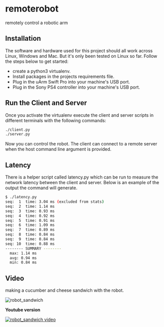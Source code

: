 # remoterobot
remotely control a robotic arm

## Installation
The software and hardware used for this project should all work across Linux, Windows and Mac. But it's only been
tested on Linux so far. Follow the steps below to get started:

  * create a python3 virtualenv.
  * Install packages in the projects requirements file.
  * Plug in the uArm Swift Pro into your machine's USB port.
  * Plug in the Sony PS4 controller into your machine's USB port.


## Run the Client and Server
Once you activate the virtualenv execute the client and server scripts in different terminals with the following commands:

```bash
./client.py
./server.py
```
Now you can control the robot. The client can connect to a remote server when the host command line argument is provided.

## Latency
There is a helper script called latency.py which can be run to measure the network latency between the client and server.
Below is an example of the output the command will generate.

```bash
$ ./latency.py 
seq:  1  time: 3.04 ms (excluded from stats)
seq:  2  time: 1.14 ms 
seq:  3  time: 0.93 ms 
seq:  4  time: 0.92 ms 
seq:  5  time: 0.91 ms 
seq:  6  time: 1.09 ms 
seq:  7  time: 0.89 ms 
seq:  8  time: 0.84 ms 
seq:  9  time: 0.84 ms 
seq: 10  time: 0.88 ms 
-------- SUMMARY --------
  max: 1.14 ms
  avg: 0.94 ms
  min: 0.84 ms
```


## Video
making a cucumber and cheese sandwich with the robot. 

![robot_sandwich](https://user-images.githubusercontent.com/3801994/36819470-b7a68fa2-1cfa-11e8-8db2-7a55b2a3420d.gif)

**Youtube version**

[![robot_sandwich video](http://img.youtube.com/vi/pStqqR5TLCc/0.jpg)](http://www.youtube.com/watch?v=pStqqR5TLCc)


